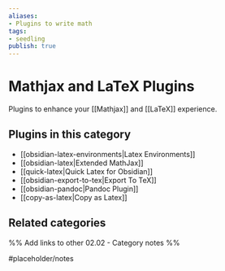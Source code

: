 ```yaml
---
aliases:
- Plugins to write math
tags: 
- seedling 
publish: true
---
```



# Mathjax and LaTeX Plugins

Plugins to enhance your [[Mathjax]] and [[LaTeX]] experience.

## Plugins in this category

- [[obsidian-latex-environments|Latex Environments]]
- [[obsidian-latex|Extended MathJax]]
- [[quick-latex|Quick Latex for Obsidian]]
- [[obsidian-export-to-tex|Export To TeX]]
- [[obsidian-pandoc|Pandoc Plugin]]
- [[copy-as-latex|Copy as Latex]]

## Related categories

%% Add links to other 02.02 - Category notes %%

#placeholder/notes